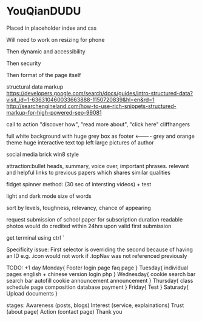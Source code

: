 # YouQianDUDU

Placed in placeholder index and css

Will need to work on resizing for phone

Then dynamic and accessibility

Then security

Then format of the page itself

structural data markup
https://developers.google.com/search/docs/guides/intro-structured-data?visit_id=1-636310460033663888-1150720839&hl=en&rd=1
http://searchengineland.com/how-to-use-rich-snippets-structured-markup-for-high-powered-seo-99081

call to action "discover how", "read more about", "click here"
cliffhangers

full white background with huge grey box as footer <----
grey and orange theme
huge interactive text top left
large pictures of author

social media brick win8 style

attraction:bullet heads, summary, voice over, important phrases. relevant and helpful links to previous papers which shares similar qualities

fidget spinner method: (30 sec of intersting videos) + test

light and dark mode
size of words

sort by levels, toughness, relevancy, chance of appearing

request submission of school paper for subscription duration
    readable photos would do
    credited within 24hrs upon valid first submission

get terminal using ctrl `

Specificity issue:
  First selector is overriding the second because of having an ID
  e.g. .icon would not work if .topNav was not referenced previously

TODO: +1 day
Monday{
  Footer
  login page
  faq page
}
Tuesday{
  individual pages
  english + chinese version
  login php
}
Wednesday{
  cookie
  search bar
  search bar autofill
  cookie announcement
  announcement
}
Thursday{
  class schedule page
  composition database
  payment
}
Friday{
  Test
}
Saturady{
  Upload documents
}

stages:
  Awareness (posts, blogs)
    Interest (service, explainations)
      Trust (about page)
        Action (contact page)
          Thank you

